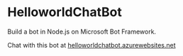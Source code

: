 # HelloworldChatBot
Build a bot in Node.js on Microsoft Bot Framework.

Chat with this bot at [helloworldchatbot.azurewebsites.net](https://helloworldchatbot.azurewebsites.net) 


